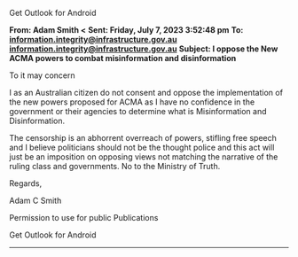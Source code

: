Get Outlook for Android

**From: Adam Smith <** **Sent: Friday, July 7, 2023 3:52:48 pm**
**To: information.integrity@infrastructure.gov.au <information.integrity@infrastructure.gov.au>**
**Subject: I oppose the New ACMA powers to combat misinformation and disinformation**

To it may concern

I as an Australian citizen do not consent and oppose the implementation of the new powers proposed for ACMA as I have no
confidence in the government or their agencies to determine what is Misinformation and Disinformation.

The censorship is an abhorrent overreach of powers, stifling free speech and I believe politicians should not be the thought police
and this act will just be an imposition on opposing views not matching the narrative of the ruling class and governments. No to the
Ministry of Truth.

Regards,

Adam C Smith

Permission to use for public Publications

Get Outlook for Android


-----

